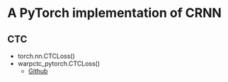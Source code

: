 # A PyTorch implementation of CRNN

##  CTC
 - torch.nn.CTCLoss()
 - warpctc_pytorch.CTCLoss()
   - [Github](git@github.com:SeanNaren/warp-ctc.git)

